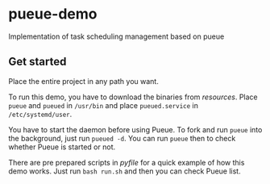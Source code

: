 # pueue-demo
Implementation of task scheduling management based on pueue

## Get started
Place the entire project in any path you want. 

To run this demo, you have to download the binaries from _resources_. Place `pueue` and `pueued` in `/usr/bin` and place `pueued.service` in `/etc/systemd/user`.

You have to start the daemon before using Pueue. To fork and run `pueue` into the background, just run `pueued -d`. You can run `pueue` then to check whether Pueue is started or not.

There are pre prepared scripts in _pyfile_ for a quick example of how this demo works. Just run `bash run.sh` and then you can check Pueue list.